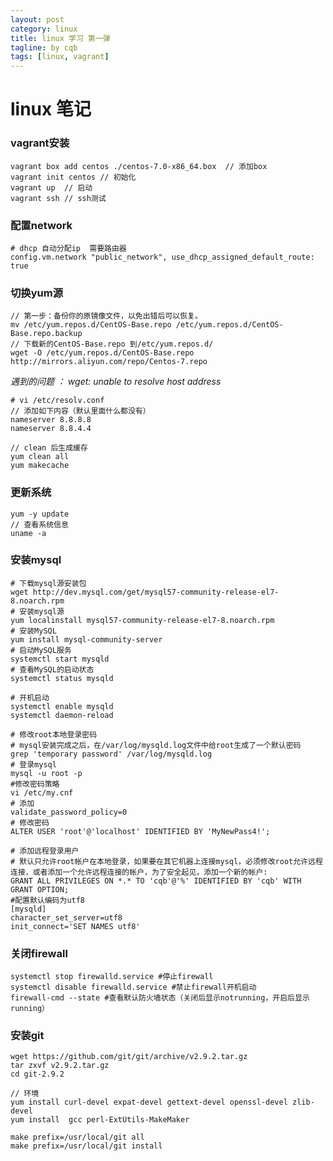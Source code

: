 ```yaml
---
layout: post
category: linux
title: linux 学习 第一弹
tagline: by cqb
tags: [linux, vagrant]
---
```

# linux 笔记

### vagrant安装
    vagrant box add centos ./centos-7.0-x86_64.box	// 添加box
	vagrant init centos	// 初始化
	vagrant up	// 启动
	vagrant ssh	// ssh测试

### 配置network
	# dhcp 自动分配ip  需要路由器
	config.vm.network "public_network", use_dhcp_assigned_default_route: true

### 切换yum源
    // 第一步：备份你的原镜像文件，以免出错后可以恢复。
	mv /etc/yum.repos.d/CentOS-Base.repo /etc/yum.repos.d/CentOS-Base.repo.backup
	// 下载新的CentOS-Base.repo 到/etc/yum.repos.d/
	wget -O /etc/yum.repos.d/CentOS-Base.repo http://mirrors.aliyun.com/repo/Centos-7.repo

*遇到的问题 ： wget: unable to resolve host address*

	# vi /etc/resolv.conf 
	// 添加如下内容（默认里面什么都没有）
	nameserver 8.8.8.8
	nameserver 8.8.4.4

	// clean 后生成缓存
	yum clean all
	yum makecache

### 更新系统
    yum -y update
	// 查看系统信息
	uname -a

### 安装mysql
	# 下载mysql源安装包
    wget http://dev.mysql.com/get/mysql57-community-release-el7-8.noarch.rpm
	# 安装mysql源
	yum localinstall mysql57-community-release-el7-8.noarch.rpm
	# 安装MySQL
	yum install mysql-community-server
	# 启动MySQL服务
	systemctl start mysqld
	# 查看MySQL的启动状态
	systemctl status mysqld

	# 开机启动
	systemctl enable mysqld
	systemctl daemon-reload

	# 修改root本地登录密码
	# mysql安装完成之后，在/var/log/mysqld.log文件中给root生成了一个默认密码
	grep 'temporary password' /var/log/mysqld.log
	# 登录mysql
	mysql -u root -p
	#修改密码策略
	vi /etc/my.cnf
	# 添加
	validate_password_policy=0
	# 修改密码
	ALTER USER 'root'@'localhost' IDENTIFIED BY 'MyNewPass4!';

	# 添加远程登录用户
	# 默认只允许root帐户在本地登录，如果要在其它机器上连接mysql，必须修改root允许远程连接，或者添加一个允许远程连接的帐户，为了安全起见，添加一个新的帐户:
	GRANT ALL PRIVILEGES ON *.* TO 'cqb'@'%' IDENTIFIED BY 'cqb' WITH GRANT OPTION;
	#配置默认编码为utf8
	[mysqld]
	character_set_server=utf8
	init_connect='SET NAMES utf8'

### 关闭firewall
	systemctl stop firewalld.service #停止firewall
	systemctl disable firewalld.service #禁止firewall开机启动
	firewall-cmd --state #查看默认防火墙状态（关闭后显示notrunning，开启后显示running）


### 安装git
	wget https://github.com/git/git/archive/v2.9.2.tar.gz
	tar zxvf v2.9.2.tar.gz
	cd git-2.9.2

	// 环境
	yum install curl-devel expat-devel gettext-devel openssl-devel zlib-devel
	yum install  gcc perl-ExtUtils-MakeMaker

	make prefix=/usr/local/git all
	make prefix=/usr/local/git install